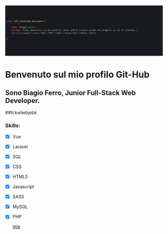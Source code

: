 

![title](images/lastIMG.png)

# Benvenuto sul mio profilo Git-Hub
## Sono Biagio Ferro, Junior Full-Stack Web Developer.
##fckwlwbjebk


### Skills:

- [x] Vue
- [x] Laravel
- [x] SQL
- [x] CSS
- [x] HTML5
- [x] Javascript
- [x] SASS
- [x] MySQL
- [x] PHP

	[title](https://www.example.com)
